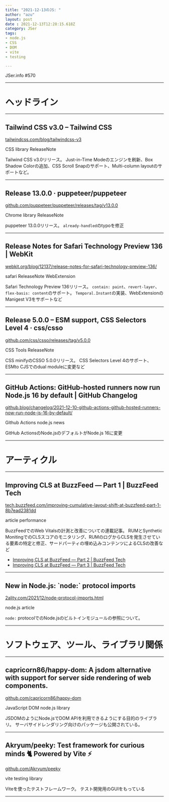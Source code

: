 ```yaml
---
title: "2021-12-13のJS: "
author: "azu"
layout: post
date : 2021-12-13T12:28:15.618Z
category: JSer
tags:
- node.js
- CSS
- DOM
- vite
- testing

---
```


JSer.info #570

----

<h1 class="site-genre">ヘッドライン</h1>

----

## Tailwind CSS v3.0 – Tailwind CSS
[tailwindcss.com/blog/tailwindcss-v3](https://tailwindcss.com/blog/tailwindcss-v3 "Tailwind CSS v3.0 – Tailwind CSS")
<p class="jser-tags jser-tag-icon"><span class="jser-tag">CSS</span> <span class="jser-tag">library</span> <span class="jser-tag">ReleaseNote</span></p>

Tailwind CSS v3.0リリース。
Just-in-Time Modeのエンジンを刷新、Box Shadow Colorの追加、CSS Scroll Snapのサポート、Multi-column layoutのサポートなど。


----

## Release 13.0.0 · puppeteer/puppeteer
[github.com/puppeteer/puppeteer/releases/tag/v13.0.0](https://github.com/puppeteer/puppeteer/releases/tag/v13.0.0 "Release 13.0.0 · puppeteer/puppeteer")
<p class="jser-tags jser-tag-icon"><span class="jser-tag">Chrome</span> <span class="jser-tag">library</span> <span class="jser-tag">ReleaseNote</span></p>

puppeteer 13.0.0リリース。
`already-handled`のtypoを修正


----

## Release Notes for Safari Technology Preview 136 | WebKit
[webkit.org/blog/12137/release-notes-for-safari-technology-preview-136/](https://webkit.org/blog/12137/release-notes-for-safari-technology-preview-136/ "Release Notes for Safari Technology Preview 136 | WebKit")
<p class="jser-tags jser-tag-icon"><span class="jser-tag">safari</span> <span class="jser-tag">ReleaseNote</span> <span class="jser-tag">WebExtension</span></p>

Safari Technology Preview 136リリース。
`contain: paint`、`revert-layer`、`flex-basis: content`のサポート。
`Temporal.Instant`の実装、WebExtensionのManigest V3をサポートなど


----

## Release 5.0.0 – ESM support, CSS Selectors Level 4 · css/csso
[github.com/css/csso/releases/tag/v5.0.0](https://github.com/css/csso/releases/tag/v5.0.0 "Release 5.0.0 – ESM support, CSS Selectors Level 4 · css/csso")
<p class="jser-tags jser-tag-icon"><span class="jser-tag">CSS</span> <span class="jser-tag">Tools</span> <span class="jser-tag">ReleaseNote</span></p>

CSS minifyのCSSO 5.0.0リリース。
CSS Selectors Level 4のサポート、ESMto
CJSでのdual moduleに変更など


----

## GitHub Actions: GitHub-hosted runners now run Node.js 16 by default | GitHub Changelog
[github.blog/changelog/2021-12-10-github-actions-github-hosted-runners-now-run-node-js-16-by-default/](https://github.blog/changelog/2021-12-10-github-actions-github-hosted-runners-now-run-node-js-16-by-default/ "GitHub Actions: GitHub-hosted runners now run Node.js 16 by default | GitHub Changelog")
<p class="jser-tags jser-tag-icon"><span class="jser-tag">Github</span> <span class="jser-tag">Actions</span> <span class="jser-tag">node.js</span> <span class="jser-tag">news</span></p>

GitHub ActionsのNode.jsのデフォルトがNode.js 16に変更


----
<h1 class="site-genre">アーティクル</h1>

----

## Improving CLS at BuzzFeed — Part 1 | BuzzFeed Tech
[tech.buzzfeed.com/improving-cumulative-layout-shift-at-buzzfeed-part-1-8b7ead2381dd](https://tech.buzzfeed.com/improving-cumulative-layout-shift-at-buzzfeed-part-1-8b7ead2381dd "Improving CLS at BuzzFeed — Part 1 | BuzzFeed Tech")
<p class="jser-tags jser-tag-icon"><span class="jser-tag">article</span> <span class="jser-tag">performance</span></p>

BuzzFeedでのWeb Vitalsの計測と改善についての連載記事。
RUMとSynthetic MonitingでのCLSスコアのモニタリング、RUMのログからCLSを発生させている要素の特定と修正、サードパーティの埋め込みコンテンツによるCLSの改善など

- [Improving CLS at BuzzFeed — Part 2 | BuzzFeed Tech](https://tech.buzzfeed.com/improving-cumulative-layout-shift-at-buzzfeed-part-2-2a846adeb097 "Improving CLS at BuzzFeed — Part 2 | BuzzFeed Tech")
- [Improving CLS at BuzzFeed — Part 3 | BuzzFeed Tech](https://tech.buzzfeed.com/improving-cumulative-layout-shift-at-buzzfeed-part-3-3a36240861e4 "Improving CLS at BuzzFeed — Part 3 | BuzzFeed Tech")

----

## New in Node.js: \`node:\` protocol imports
[2ality.com/2021/12/node-protocol-imports.html](https://2ality.com/2021/12/node-protocol-imports.html "New in Node.js: \`node:\` protocol imports")
<p class="jser-tags jser-tag-icon"><span class="jser-tag">node.js</span> <span class="jser-tag">article</span></p>

`node:` protocolでのNode.jsのビルトインモジュールの参照について。


----
<h1 class="site-genre">ソフトウェア、ツール、ライブラリ関係</h1>

----

## capricorn86/happy-dom: A jsdom alternative with support for server side rendering of web components.
[github.com/capricorn86/happy-dom](https://github.com/capricorn86/happy-dom "capricorn86/happy-dom: A jsdom alternative with support for server side rendering of web components.")
<p class="jser-tags jser-tag-icon"><span class="jser-tag">JavaScript</span> <span class="jser-tag">DOM</span> <span class="jser-tag">node.js</span> <span class="jser-tag">library</span></p>

JSDOMのようにNode.jsでDOM APIを利用できるようにする目的のライブラリ。
サーバサイドレンダリング向けのパッケージも公開されている。


----

## Akryum/peeky: Test framework for curious minds 🐈️ Powered by Vite ⚡️
[github.com/Akryum/peeky](https://github.com/Akryum/peeky "Akryum/peeky: Test framework for curious minds 🐈️ Powered by Vite ⚡️")
<p class="jser-tags jser-tag-icon"><span class="jser-tag">vite</span> <span class="jser-tag">testing</span> <span class="jser-tag">library</span></p>

Viteを使ったテストフレームワーク。
テスト開発用のGUIをもっている


----
